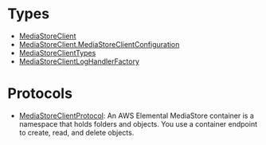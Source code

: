 # Types

  - [MediaStoreClient](/aws-sdk-swift/reference/0.x/AWSMediaStore/MediaStoreClient)
  - [MediaStoreClient.MediaStoreClientConfiguration](/aws-sdk-swift/reference/0.x/AWSMediaStore/MediaStoreClient_MediaStoreClientConfiguration)
  - [MediaStoreClientTypes](/aws-sdk-swift/reference/0.x/AWSMediaStore/MediaStoreClientTypes)
  - [MediaStoreClientLogHandlerFactory](/aws-sdk-swift/reference/0.x/AWSMediaStore/MediaStoreClientLogHandlerFactory)

# Protocols

  - [MediaStoreClientProtocol](/aws-sdk-swift/reference/0.x/AWSMediaStore/MediaStoreClientProtocol):
    An AWS Elemental MediaStore container is a namespace that holds folders and objects. You use a container endpoint to create, read, and delete objects.
